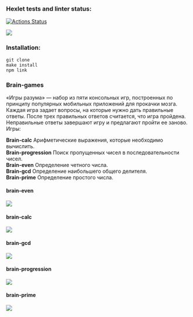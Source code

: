 ### Hexlet tests and linter status:
[![Actions Status](https://github.com/individ/qa-auto-engineer-javascript-project-44/actions/workflows/hexlet-check.yml/badge.svg)](https://github.com/individ/qa-auto-engineer-javascript-project-44/actions)


<a href="https://codeclimate.com/github/individ/qa-auto-engineer-javascript-project-44/maintainability"><img src="https://api.codeclimate.com/v1/badges/4c6625019940ec453126/maintainability" /></a>

### Installation:
```  
git clone  
make install  
npm link  
```

### Brain-games
«Игры разума» — набор из пяти консольных игр, построенных по принципу популярных мобильных приложений для прокачки мозга. Каждая игра задает вопросы, на которые нужно дать правильные ответы. После трех правильных ответов считается, что игра пройдена. Неправильные ответы завершают игру и предлагают пройти ее заново. Игры:  

**Brain-calc** Арифметические выражения, которые необходимо вычислить.  
**Brain-progression** Поиск пропущенных чисел в последовательности чисел.  
**Brain-even** Определение четного числа.  
**Brain-gcd** Определение наибольшего общего делителя.  
**Brain-prime** Определение простого числа.  

#### brain-even  
<a href="https://asciinema.org/a/p3afAUuyQZPBWIsQxXT4KWLaI" target="_blank"><img src="https://asciinema.org/a/p3afAUuyQZPBWIsQxXT4KWLaI.svg" /></a>
#### brain-calc  
<a href="https://asciinema.org/a/4yjcKna8ktsOgDl1uBAYIHfP4" target="_blank"><img src="https://asciinema.org/a/4yjcKna8ktsOgDl1uBAYIHfP4.svg" /></a>
#### brain-gcd  
<a href="https://asciinema.org/a/rJ2sxZFMsjUlZUAZSatY5ZUPW" target="_blank"><img src="https://asciinema.org/a/rJ2sxZFMsjUlZUAZSatY5ZUPW.svg" /></a>
#### brain-progression  
<a href="https://asciinema.org/a/qsopZgTLGSrBDEnNaEV2KAtsE" target="_blank"><img src="https://asciinema.org/a/qsopZgTLGSrBDEnNaEV2KAtsE.svg" /></a>
#### brain-prime  
<a href="https://asciinema.org/a/9KhYkHrs35AZ0TK3Tbwh72QvN" target="_blank"><img src="https://asciinema.org/a/9KhYkHrs35AZ0TK3Tbwh72QvN.svg" /></a>